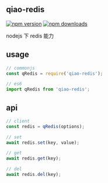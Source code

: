 ## qiao-redis

[![npm version](https://img.shields.io/npm/v/qiao-redis.svg?style=flat-square)](https://www.npmjs.org/package/qiao-redis)
[![npm downloads](https://img.shields.io/npm/dm/qiao-redis.svg?style=flat-square)](https://npm-stat.com/charts.html?package=qiao-redis)

nodejs 下 redis 能力

## usage

```javascript
// commonjs
const qRedis = require('qiao-redis');

// es6
import qRedis from 'qiao-redis';
```

## api

```javascript
// client
const redis = qRedis(options);

// set
await redis.set(key, value);

// get
await redis.get(key);

// del
await redis.del(key);
```
